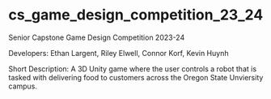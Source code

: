 # cs_game_design_competition_23_24
Senior Capstone Game Design Competition 2023-24

Developers: Ethan Largent, Riley Elwell, Connor Korf, Kevin Huynh

Short Description: A 3D Unity game where the user controls a robot that is tasked with delivering food to customers across the Oregon State Unviersity campus.
